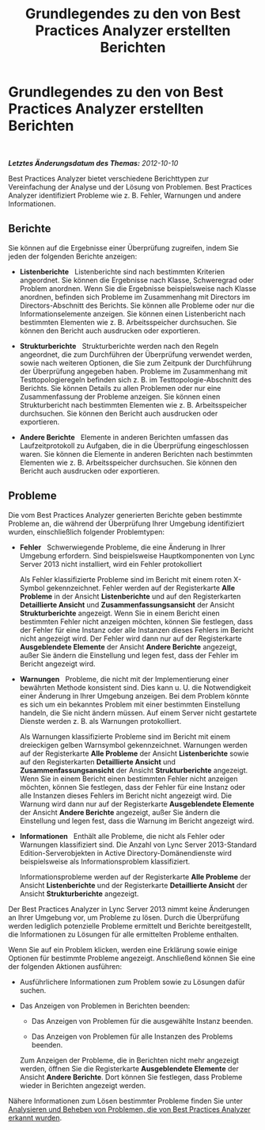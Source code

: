 ﻿---
title: Grundlegendes zu den von Best Practices Analyzer erstellten Berichten
TOCTitle: Grundlegendes zu den von Best Practices Analyzer erstellten Berichten
ms:assetid: 1386dd6c-7f3e-4da9-905b-cef1468bf14a
ms:mtpsurl: https://technet.microsoft.com/de-de/library/Gg591344(v=OCS.15)
ms:contentKeyID: 49293248
ms.date: 05/19/2016
mtps_version: v=OCS.15
ms.translationtype: HT
---

# Grundlegendes zu den von Best Practices Analyzer erstellten Berichten

 

_**Letztes Änderungsdatum des Themas:** 2012-10-10_

Best Practices Analyzer bietet verschiedene Berichttypen zur Vereinfachung der Analyse und der Lösung von Problemen. Best Practices Analyzer identifiziert Probleme wie z. B. Fehler, Warnungen und andere Informationen.

## Berichte

Sie können auf die Ergebnisse einer Überprüfung zugreifen, indem Sie jeden der folgenden Berichte anzeigen:

  - **Listenberichte**   Listenberichte sind nach bestimmten Kriterien angeordnet. Sie können die Ergebnisse nach Klasse, Schweregrad oder Problem anordnen. Wenn Sie die Ergebnisse beispielsweise nach Klasse anordnen, befinden sich Probleme im Zusammenhang mit Directors im Directors-Abschnitt des Berichts. Sie können alle Probleme oder nur die Informationselemente anzeigen. Sie können einen Listenbericht nach bestimmten Elementen wie z. B. Arbeitsspeicher durchsuchen. Sie können den Bericht auch ausdrucken oder exportieren.

  - **Strukturberichte**   Strukturberichte werden nach den Regeln angeordnet, die zum Durchführen der Überprüfung verwendet werden, sowie nach weiteren Optionen, die Sie zum Zeitpunk der Durchführung der Überprüfung angegeben haben. Probleme im Zusammenhang mit Testtopologieregeln befinden sich z. B. im Testtopologie-Abschnitt des Berichts. Sie können Details zu allen Problemen oder nur eine Zusammenfassung der Probleme anzeigen. Sie können einen Strukturbericht nach bestimmten Elementen wie z. B. Arbeitsspeicher durchsuchen. Sie können den Bericht auch ausdrucken oder exportieren.

  - **Andere Berichte**   Elemente in anderen Berichten umfassen das Laufzeitprotokoll zu Aufgaben, die in die Überprüfung eingeschlossen waren. Sie können die Elemente in anderen Berichten nach bestimmten Elementen wie z. B. Arbeitsspeicher durchsuchen. Sie können den Bericht auch ausdrucken oder exportieren.

## Probleme

Die vom Best Practices Analyzer generierten Berichte geben bestimmte Probleme an, die während der Überprüfung Ihrer Umgebung identifiziert wurden, einschließlich folgender Problemtypen:

  - **Fehler**   Schwerwiegende Probleme, die eine Änderung in Ihrer Umgebung erfordern. Sind beispielsweise Hauptkomponenten von Lync Server 2013 nicht installiert, wird ein Fehler protokolliert
    
    Als Fehler klassifizierte Probleme sind im Bericht mit einem roten X-Symbol gekennzeichnet. Fehler werden auf der Registerkarte **Alle Probleme** in der Ansicht **Listenberichte** und auf den Registerkarten **Detaillierte Ansicht** und **Zusammenfassungsansicht** der Ansicht **Strukturberichte** angezeigt. Wenn Sie in einem Bericht einen bestimmten Fehler nicht anzeigen möchten, können Sie festlegen, dass der Fehler für eine Instanz oder alle Instanzen dieses Fehlers im Bericht nicht angezeigt wird. Der Fehler wird dann nur auf der Registerkarte **Ausgeblendete Elemente** der Ansicht **Andere Berichte** angezeigt, außer Sie ändern die Einstellung und legen fest, dass der Fehler im Bericht angezeigt wird.

  - **Warnungen**   Probleme, die nicht mit der Implementierung einer bewährten Methode konsistent sind. Dies kann u. U. die Notwendigkeit einer Änderung in Ihrer Umgebung anzeigen. Bei dem Problem könnte es sich um ein bekanntes Problem mit einer bestimmten Einstellung handeln, die Sie nicht ändern müssen. Auf einem Server nicht gestartete Dienste werden z. B. als Warnungen protokolliert.
    
    Als Warnungen klassifizierte Probleme sind im Bericht mit einem dreieckigen gelben Warnsymbol gekennzeichnet. Warnungen werden auf der Registerkarte **Alle Probleme** der Ansicht **Listenberichte** sowie auf den Registerkarten **Detaillierte Ansicht** und **Zusammenfassungsansicht** der Ansicht **Strukturberichte** angezeigt. Wenn Sie in einem Bericht einen bestimmten Fehler nicht anzeigen möchten, können Sie festlegen, dass der Fehler für eine Instanz oder alle Instanzen dieses Fehlers im Bericht nicht angezeigt wird. Die Warnung wird dann nur auf der Registerkarte **Ausgeblendete Elemente** der Ansicht **Andere Berichte** angezeigt, außer Sie ändern die Einstellung und legen fest, dass die Warnung im Bericht angezeigt wird.

  - **Informationen**   Enthält alle Probleme, die nicht als Fehler oder Warnungen klassifiziert sind. Die Anzahl von Lync Server 2013-Standard Edition-Serverobjekten in Active Directory-Domänendienste wird beispielsweise als Informationsproblem klassifiziert.
    
    Informationsprobleme werden auf der Registerkarte **Alle Probleme** der Ansicht **Listenberichte** und der Registerkarte **Detaillierte Ansicht** der Ansicht **Strukturberichte** angezeigt.

Der Best Practices Analyzer in Lync Server 2013 nimmt keine Änderungen an Ihrer Umgebung vor, um Probleme zu lösen. Durch die Überprüfung werden lediglich potenzielle Probleme ermittelt und Berichte bereitgestellt, die Informationen zu Lösungen für alle ermittelten Probleme enthalten.

Wenn Sie auf ein Problem klicken, werden eine Erklärung sowie einige Optionen für bestimmte Probleme angezeigt. Anschließend können Sie eine der folgenden Aktionen ausführen:

  - Ausführlichere Informationen zum Problem sowie zu Lösungen dafür suchen.

  - Das Anzeigen von Problemen in Berichten beenden:
    
      - Das Anzeigen von Problemen für die ausgewählte Instanz beenden.
    
      - Das Anzeigen von Problemen für alle Instanzen des Problems beenden.
    
    Zum Anzeigen der Probleme, die in Berichten nicht mehr angezeigt werden, öffnen Sie die Registerkarte **Ausgeblendete Elemente** der Ansicht **Andere Berichte**. Dort können Sie festlegen, dass Probleme wieder in Berichten angezeigt werden.

Nähere Informationen zum Lösen bestimmter Probleme finden Sie unter [Analysieren und Beheben von Problemen, die von Best Practices Analyzer erkannt wurden](lync-server-2013-analyzing-and-resolving-issues-identified-by-best-practices-analyzer.md).

